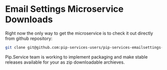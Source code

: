 # Email Settings Microservice Downloads

Right now the only way to get the microservice is to check it out directly from github repository:

```bash
git clone git@github.com:pip-services-users/pip-services-emailsettings-node.git
```

Pip.Service team is working to implement packaging and make stable releases available for your 
as zip downloadable archieves.